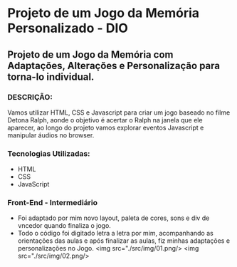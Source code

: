 # Projeto de um Jogo da Memória Personalizado - DIO

## Projeto de um Jogo da Memória com Adaptações, Alterações e Personalização para torna-lo individual.

### DESCRIÇÃO:
Vamos utilizar HTML, CSS e Javascript para criar um jogo baseado no filme Detona Ralph, aonde o objetivo é acertar o Ralph na janela que ele aparecer, ao longo do projeto vamos explorar eventos Javascript e manipular áudios no browser.

### Tecnologias Utilizadas:
 - HTML
 - CSS
 - JavaScript

### Front-End - Intermediário
- Foi adaptado por mim novo layout, paleta de cores, sons e div de vncedor quando finaliza o jogo.
- Todo o código foi digitado letra a letra por mim, acompanhando as orientações das aulas e após finalizar as aulas, fiz minhas adaptações e personalizações no Jogo.
<img src="./src/img/01.png/>
<img src="./src/img/02.png/>
